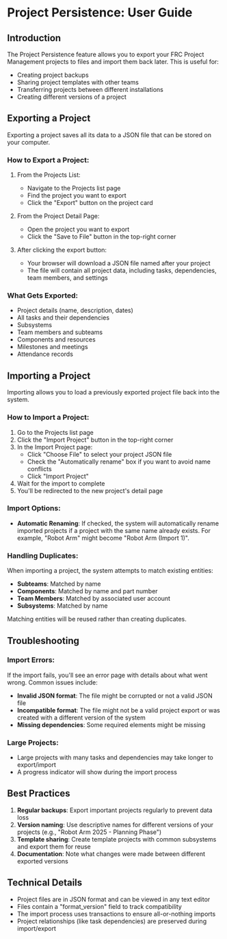 # Project Persistence: User Guide

## Introduction

The Project Persistence feature allows you to export your FRC Project Management projects to files and import them back later. This is useful for:

- Creating project backups
- Sharing project templates with other teams
- Transferring projects between different installations
- Creating different versions of a project

## Exporting a Project

Exporting a project saves all its data to a JSON file that can be stored on your computer.

### How to Export a Project:

1. From the Projects List:
   - Navigate to the Projects list page
   - Find the project you want to export
   - Click the "Export" button on the project card

2. From the Project Detail Page:
   - Open the project you want to export
   - Click the "Save to File" button in the top-right corner

3. After clicking the export button:
   - Your browser will download a JSON file named after your project
   - The file will contain all project data, including tasks, dependencies, team members, and settings

### What Gets Exported:

- Project details (name, description, dates)
- All tasks and their dependencies
- Subsystems
- Team members and subteams
- Components and resources
- Milestones and meetings
- Attendance records

## Importing a Project

Importing allows you to load a previously exported project file back into the system.

### How to Import a Project:

1. Go to the Projects list page
2. Click the "Import Project" button in the top-right corner
3. In the Import Project page:
   - Click "Choose File" to select your project JSON file
   - Check the "Automatically rename" box if you want to avoid name conflicts
   - Click "Import Project"
4. Wait for the import to complete
5. You'll be redirected to the new project's detail page

### Import Options:

- **Automatic Renaming**: If checked, the system will automatically rename imported projects if a project with the same name already exists. For example, "Robot Arm" might become "Robot Arm (Import 1)".

### Handling Duplicates:

When importing a project, the system attempts to match existing entities:

- **Subteams**: Matched by name
- **Components**: Matched by name and part number
- **Team Members**: Matched by associated user account
- **Subsystems**: Matched by name

Matching entities will be reused rather than creating duplicates.

## Troubleshooting

### Import Errors:

If the import fails, you'll see an error page with details about what went wrong. Common issues include:

- **Invalid JSON format**: The file might be corrupted or not a valid JSON file
- **Incompatible format**: The file might not be a valid project export or was created with a different version of the system
- **Missing dependencies**: Some required elements might be missing

### Large Projects:

- Large projects with many tasks and dependencies may take longer to export/import
- A progress indicator will show during the import process

## Best Practices

1. **Regular backups**: Export important projects regularly to prevent data loss
2. **Version naming**: Use descriptive names for different versions of your projects (e.g., "Robot Arm 2025 - Planning Phase")
3. **Template sharing**: Create template projects with common subsystems and export them for reuse
4. **Documentation**: Note what changes were made between different exported versions

## Technical Details

- Project files are in JSON format and can be viewed in any text editor
- Files contain a "format_version" field to track compatibility
- The import process uses transactions to ensure all-or-nothing imports
- Project relationships (like task dependencies) are preserved during import/export